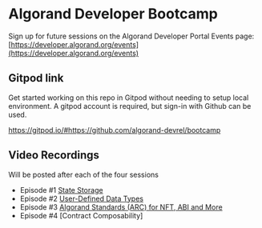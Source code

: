 # Algorand Developer Bootcamp
Sign up for future sessions on the Algorand Developer Portal Events page: [https://developer.algorand.org/events](https://developer.algorand.org/events)

## Gitpod link
Get started working on this repo in Gitpod without needing to setup local environment. A gitpod account is required, but sign-in with Github can be used.

https://gitpod.io/#https://github.com/algorand-devrel/bootcamp

## Video Recordings
Will be posted after each of the four sessions

- Episode #1 [State Storage](https://youtu.be/FDAi6kHg-Zs)
- Episode #2 [User-Defined Data Types](https://youtu.be/6nVIsJhveY8)
- Episode #3 [Algorand Standards (ARC) for NFT, ABI and More](https://youtu.be/WiO2Y0R9x98)
- Episode #4 [Contract Composability]

